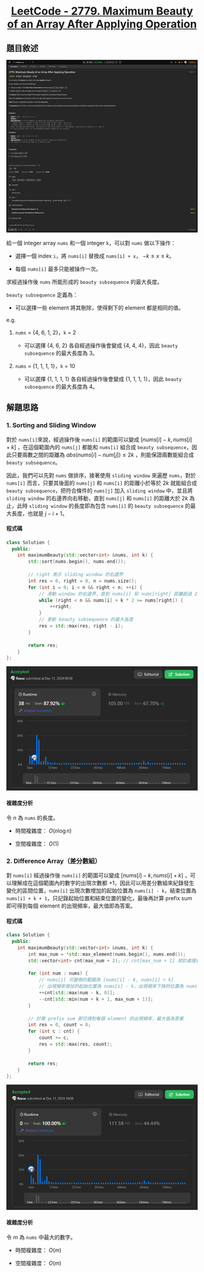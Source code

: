 # <center> [LeetCode - 2779. Maximum Beauty of an Array After Applying Operation](https://leetcode.com/problems/maximum-beauty-of-an-array-after-applying-operation/description/) </center>

## 題目敘述

[![](https://raw.githubusercontent.com/reese60525/ForPicGo/main/Pictures/20241211092427758.png)](https://raw.githubusercontent.com/reese60525/ForPicGo/main/Pictures/20241211092427758.png)

給一個 integer array `nums` 和一個 integer `k`，可以對 `nums` 做以下操作：

- 選擇一個 index `i`，將 `nums[i]` 替換成 `nums[i] + x`， $-k \leq x \leq k$。

- 每個 `nums[i]` 最多只能被操作一次。

求經過操作後 `nums` 所能形成的 `beauty subsequence` 的最大長度。

`beauty subsequence` 定義為：

- 可以選擇一些 element 將其刪除，使得剩下的 element 都是相同的值。

e.g.

1. `nums` = {4, 6, 1, 2}，`k` = 2

   - 可以選擇 {4, 6, 2} 各自經過操作後會變成 {4, 4, 4}，因此 `beauty subsequence` 的最大長度為 3。

2. `nums` = {1, 1, 1, 1}，`k` = 10

   - 可以選擇 {1, 1, 1, 1} 各自經過操作後會變成 {1, 1, 1, 1}，因此 `beauty subsequence` 的最大長度為 4。

## 解題思路

### 1. Sorting and Sliding Window

對於 `nums[i]`來說，經過操作後 `nums[i]` 的範圍可以變成 $[nums[i] - k, nums[i] + k]$ ，在這個範圍內的 `nums[j]` 都能和 `nums[i]` 組合成 `beauty subsequence`，因此只要兩數之間的距離為 $abs(nums[i] - num[j]) \leq 2k$ ，則能保證兩數能組合成 `beauty subsequence`。

因此，我們可以先對 `nums` 做排序，接著使用 `sliding window` 來遍歷 `nums`，對於 `nums[i]` 而言，只要其後面的 `nums[j]` 和 `nums[i]` 的距離小於等於 $2k$ 就能組合成 `beauty subsequence`，把符合條件的 `nums[j]` 加入 `sliding window` 中，並且將 `sliding window` 的右邊界向右移動，直到 `nums[j]` 和 `nums[i]` 的距離大於 $2k$ 為止，此時 `sliding window` 的長度即為包含 `nums[i]` 的 `beauty subsequence` 的最大長度，也就是 $j - i + 1$。

#### 程式碼

```c++ {.line-numbers}
class Solution {
  public:
    int maximumBeauty(std::vector<int> &nums, int k) {
        std::sort(nums.begin(), nums.end());

        // right 表示 sliding window 的右邊界
        int res = 0, right = 0, n = nums.size();
        for (int i = 0; i < n && right < n; ++i) {
            // 滑動 window 的右邊界，直到 nums[i] 和 nums[right] 距離超過 2k
            while (right < n && nums[i] + k * 2 >= nums[right]) {
                ++right;
            }
            // 更新 beauty subsequence 的最大長度
            res = std::max(res, right - i);
        }

        return res;
    }
};
```

[![](https://raw.githubusercontent.com/reese60525/ForPicGo/main/Pictures/20241211095106678.png)](https://raw.githubusercontent.com/reese60525/ForPicGo/main/Pictures/20241211095106678.png)

#### 複雜度分析

令 $n$ 為 `nums` 的長度。

- 時間複雜度： $O(n \log n)$

- 空間複雜度： $O(1)$

### 2. Difference Array（差分數組）

對 `nums[i]` 經過操作後 `nums[i]` 的範圍可以變成 $[nums[i] - k, nums[i] + k]$ ，可以理解成在這個範圍內的數字的出現次數都 +1，因此可以用差分數組來紀錄發生變化的區間位置，`nums[i]` 出現次數增加的起始位置為 `nums[i] - k`，結束位置為 `nums[i] + k + 1`，只記錄起始位置和結束位置的變化，最後再計算 prefix sum 即可得到每個 element 的出現頻率，最大值即為答案。

#### 程式碼

```c++ {.line-numbers}
class Solution {
  public:
    int maximumBeauty(std::vector<int> &nums, int k) {
        int max_num = *std::max_element(nums.begin(), nums.end());
        std::vector<int> cnt(max_num + 2); // cnt[max_num + 1] 用於處理邊界條件

        for (int num : nums) {
            // nums[i] 可變換的範圍為 [nums[i] - k, nums[i] + k]
            // 出現頻率增加的起始位置為 nums[i] - k，出現頻率下降的位置為 nums[i] + k + 1
            ++cnt[std::max(num - k, 0)];
            --cnt[std::min(num + k + 1, max_num + 1)];
        }

        // 計算 prefix sum 即可得到每個 element 的出現頻率，最大值為答案
        int res = 0, count = 0;
        for (int c : cnt) {
            count += c;
            res = std::max(res, count);
        }

        return res;
    }
};
```

[![](https://raw.githubusercontent.com/reese60525/ForPicGo/main/Pictures/20241211101221705.png)](https://raw.githubusercontent.com/reese60525/ForPicGo/main/Pictures/20241211101221705.png)

#### 複雜度分析

令 $m$ 為 `nums` 中最大的數字。

- 時間複雜度： $O(m)$

- 空間複雜度： $O(m)$
